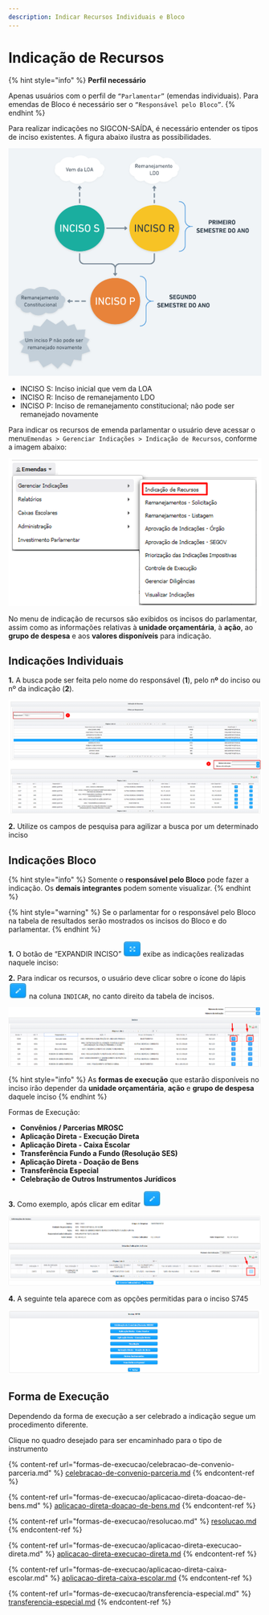 ```yaml
---
description: Indicar Recursos Individuais e Bloco
---
```


# Indicação de Recursos

{% hint style="info" %}
**Perfil necessário**

Apenas usuários com o perfil de `“Parlamentar”` (emendas individuais). Para emendas de Bloco é necessário ser o `“Responsável pelo Bloco”`.
{% endhint %}

Para realizar indicações no SIGCON-SAÍDA, é necessário entender os tipos de inciso existentes. A figura abaixo ilustra as possibilidades.

![Fluxo de incisos. Elaborado por Marcela Pires](../.gitbook/assets/teste-metodologia-agil-2x-2-.png)

* INCISO S: Inciso inicial que vem da LOA
* INCISO R: Inciso de remanejamento LDO
* INCISO P: Inciso de remanejamento constitucional; não pode ser remanejado novamente

Para indicar os recursos de emenda parlamentar o usuário deve acessar o menu`Emendas > Gerenciar Indicações > Indicação de Recursos`, conforme a imagem abaixo:

![](<../.gitbook/assets/image (439).png>)

No menu de indicação de recursos são exibidos os incisos do parlamentar, assim como as informações relativas à **unidade orçamentária**, à **ação**, ao **grupo de despesa** e aos **valores disponíveis** para indicação.&#x20;

## Indicações Individuais

**1.** A busca pode ser feita pelo nome do responsável (**1**), pelo n**º** do inciso ou nº da indicação (**2**).

![](<../.gitbook/assets/image (423).png>)

**2.** Utilize os campos de pesquisa para agilizar a busca por um determinado inciso

## **Indicações Bloco**

{% hint style="info" %}
Somente o **responsável pelo Bloco** pode fazer a indicação. Os **demais integrantes** podem somente visualizar.
{% endhint %}

{% hint style="warning" %}
Se o parlamentar for o responsável pelo Bloco na tabela de resultados serão mostrados os incisos do Bloco e do parlamentar.
{% endhint %}



**1.** O botão de “EXPANDIR INCISO” <img src="../.gitbook/assets/icone_expandir.jpg" alt="" data-size="original"> exibe as indicações realizadas naquele inciso:

**2.** Para indicar os recursos, o usuário deve clicar sobre o ícone do lápis <img src="../.gitbook/assets/icone_lapis.jpg" alt="" data-size="original"> na coluna `INDICAR`, no canto direito da tabela de incisos.&#x20;

![](<../.gitbook/assets/11 (1).png>)

{% hint style="info" %}
As **formas de execução** que estarão disponíveis no inciso irão depender da **unidade orçamentária**, **ação** e **grupo de despesa** daquele inciso
{% endhint %}

Formas de Execução:&#x20;

* **Convênios / Parcerias MROSC**
* **Aplicação Direta - Execução Direta**
* **Aplicação Direta - Caixa Escolar**
* **Transferência Fundo a Fundo (Resolução SES)**
* **Aplicação Direta - Doação de Bens**
* **Transferência Especial**
* **Celebração de Outros Instrumentos Jurídicos**

**3.** Como exemplo, após clicar em editar <img src="../.gitbook/assets/icone_lapis.jpg" alt="" data-size="original">&#x20;

![](<../.gitbook/assets/12 (2).png>)

**4.** A seguinte tela aparece com as opções permitidas para o inciso S745

![](<../.gitbook/assets/image (414).png>)

## Forma de Execução

Dependendo da forma de execução a ser celebrado a indicação segue um procedimento diferente.

Clique no quadro desejado para ser encaminhado para o tipo de instrumento

{% content-ref url="formas-de-execucao/celebracao-de-convenio-parceria.md" %}
[celebracao-de-convenio-parceria.md](formas-de-execucao/celebracao-de-convenio-parceria.md)
{% endcontent-ref %}

{% content-ref url="formas-de-execucao/aplicacao-direta-doacao-de-bens.md" %}
[aplicacao-direta-doacao-de-bens.md](formas-de-execucao/aplicacao-direta-doacao-de-bens.md)
{% endcontent-ref %}

{% content-ref url="formas-de-execucao/resolucao.md" %}
[resolucao.md](formas-de-execucao/resolucao.md)
{% endcontent-ref %}

{% content-ref url="formas-de-execucao/aplicacao-direta-execucao-direta.md" %}
[aplicacao-direta-execucao-direta.md](formas-de-execucao/aplicacao-direta-execucao-direta.md)
{% endcontent-ref %}

{% content-ref url="formas-de-execucao/aplicacao-direta-caixa-escolar.md" %}
[aplicacao-direta-caixa-escolar.md](formas-de-execucao/aplicacao-direta-caixa-escolar.md)
{% endcontent-ref %}

{% content-ref url="formas-de-execucao/transferencia-especial.md" %}
[transferencia-especial.md](formas-de-execucao/transferencia-especial.md)
{% endcontent-ref %}

